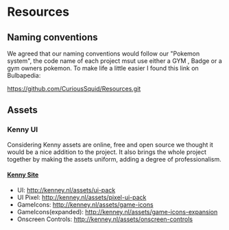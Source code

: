 # Resources
## Naming conventions
We agreed that our naming conventions would follow our "Pokemon system", the code name of each project msut use either a GYM
, Badge or a gym owners pokemon. To make life a little easier I found this link on Bulbapedia:

https://github.com/CuriousSquid/Resources.git

## Assets
### Kenny UI
Considering Kenny assets are online, free and open source we thought it would be a nice addition to the project. It also brings
the whole project together by making the assets uniform, adding a degree of professionalism.

#### [Kenny Site](http://kenney.nl/)
* UI: http://kenney.nl/assets/ui-pack
* UI Pixel: http://kenney.nl/assets/pixel-ui-pack
* GameIcons: http://kenney.nl/assets/game-icons
* GameIcons(expanded): http://kenney.nl/assets/game-icons-expansion
* Onscreen Controls: http://kenney.nl/assets/onscreen-controls

